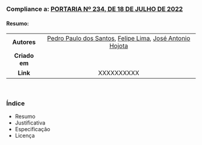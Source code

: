 ### Compliance a: [PORTARIA Nº 234, DE 18 DE JULHO DE 2022](https://www.in.gov.br/en/web/dou/-/portaria-n-234-de-18-de-julho-de-2022-416506215)

#### Resumo: 
|||
|:-------------:|:------------:|
|  **Autores**  | [Pedro Paulo dos Santos](https://github.com/dr2pedro), [Felipe Lima](), [José Antonio Hojota]() |
| **Criado em** |    |
| **Link**      | XXXXXXXXXX   |

<br>

### Índice

- Resumo
- Justificativa
- Especificação
- Licença
